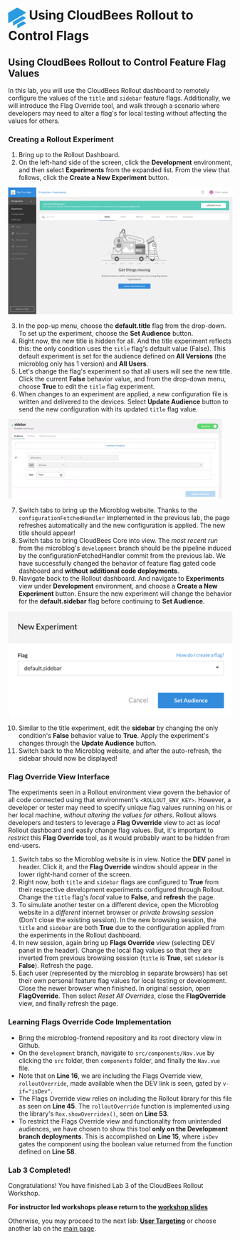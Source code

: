 # <img src="images/Rollout-blue.svg" alt="CloudBees Rollout Logo" width="40" align="top"> Using CloudBees Rollout to Control Flags

## Using CloudBees Rollout to Control Feature Flag Values

In this lab, you will use the CloudBees Rollout dashboard to remotely configure the values of the `title` and `sidebar` feature flags. Additionally, we will introduce the Flag Override tool, and walk through a scenario where developers may need to alter a flag's for local testing without affecting the values for others.

### Creating a Rollout Experiment

1. Bring up to the Rollout Dashboard.
2. On the left-hand side of the screen, click the **Development** environment, and then select **Experiments** from the expanded list. From the view that follows, click the **Create a New Experiment** button.

<p><img src="images/ProdCreateNewExp.png" />

3. In the pop-up menu, choose the **default.title** flag from the drop-down. To set up the experiment, choose the **Set Audience** button.
4. Right now, the new title is hidden for all. And the title experiment reflects this: the only condition uses the `title` flag's default value (False). This default experiment is set for the audience defined on **All Versions** (the microblog only has 1 version) and **All Users**.
5. Let's change the flag's experiment so that all users will see the new title. Click the current **False** behavior value, and from the drop-down menu, choose **True** to edit the `title` flag experiment.
6. When changes to an experiment are applied, a new configuration file is written and delivered to the devices. Select **Update Audience** button to send the new configuration with its updated `title` flag value.
<p><img src="images/UpdateAudience.gif" />

7. Switch tabs to bring up the Microblog website. Thanks to the `configurationFetchedHandler` implemented in the previous lab, the page refreshes automatically and the new configuration is applied. The new title should appear!
8. Switch tabs to bring CloudBees Core into view. The _most recent run_ from the microblog's `development` branch should be the pipeline induced by the configurationFetchedHandler commit from the previous lab. We have successfully changed the behavior of feature flag gated code dashboard and **without additional code deployments**. 
9. Navigate back to the Rollout dashboard. And navigate to **Experiments** view under **Development** environment, and choose a **Create a New Experiment** button. Ensure the new experiment will change the behavior for the **default.sidebar** flag before continuing to **Set Audience**.

<p><img src="images/CreateNewSidebarExp.png" />	

10. Similar to the title experiment, edit the **sidebar** by changing the only condition's **False** behavior value to **True**. Apply the experiment's changes through the **Update Audience** button.
11. Switch back to the Microblog website, and after the auto-refresh, the sidebar should now be displayed!

### Flag Override View Interface

The experiments seen in a Rollout environment view govern the behavior of all code connected using that environment's `<ROLLOUT_ENV_KEY>`. However, a developer or tester may need to specify unique flag values running on his or her local machine, _without altering the values for others_. Rollout allows developers and testers to leverage a **Flag Ovverride** view to act as _local_ Rollout dashboard and easily change flag values. But, it's important to _restrict_ this **Flag Override** tool, as it would probably want to be hidden from end-users.

1. Switch tabs so the Microblog website is in view. Notice the **DEV** panel in header. Click it, and the **Flag Override** window should appear in the lower right-hand corner of the screen.
2. Right now, both `title` and `sidebar` flags are configured to **True** from their respective development experiments configured through Rollout. Change the `title` flag's _local_ value to **False**, and **refresh** the page. 
3. To simulate another tester on a different device, open the Microblog website in a _different_ internet browser or _private browsing session_ (Don't close the existing session). In the new browsing session, the `title` and `sidebar` are both **True** due to the configuration applied from the experiments in the Rollout dashboard.
4. In new session, again bring up **Flags Override** view (selecting DEV panel in the header). Change the local flag values so that they are inverted from previous browsing session (`title` is **True**, set `sidebar` is **False**). Refresh the page.
5. Each user (represented by the microblog in separate browsers) has set their own personal feature flag values for local testing or development. Close the newer browser when finished. In original session, open **FlagOverride**. Then select _Reset All Overrides_, close the **FlagOverride** view, and finally refresh the page.

### Learning Flags Override Code Implementation

* Bring the microblog-frontend repository and its root directory view in Github. 
* On the `development` branch, navigate to `src/components/Nav.vue` by clicking the `src` folder, then `components` folder, and finally the `Nav.vue` file.
* Note that on **Line 16**, we are including the Flags Override view, `rolloutOverride`, made available when the DEV link is seen, gated by `v-if="isDev"`.
* The Flags Override view relies on including the Rollout library for this file as seen on **Line 45**. The `rolloutOverride` function is implemented using the library's `Rox.showOverrides()`, seen on **Line 53**.
* To restrict the Flags Override view and functionality from unintended audiences, we have chosen to show this tool **only on the Development branch deployments**. This is accomplished on **Line 15**, where `isDev` gates the component using the boolean value returned from the function defined on **Line 58**.

### Lab 3 Completed!
Congratulations! You have finished Lab 3 of the CloudBees Rollout Workshop.

**For instructor led workshops please return to the [workshop slides](https://cloudbees-days.github.io/core-rollout-flow-workshop/rollout/#22)**

Otherwise, you may proceed to the next lab: [**User Targeting**](../rolloutTargeting/rolloutTargeting.md) or choose another lab on the [main page](../../README.md#workshop-labs).
